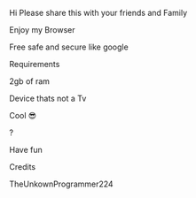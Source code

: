 Hi Please share this with your friends and Family

Enjoy my Browser

Free safe and secure like google

Requirements

2gb of ram

Device thats not a Tv

Cool 😎

?

Have fun 

Credits

TheUnkownProgrammer224
